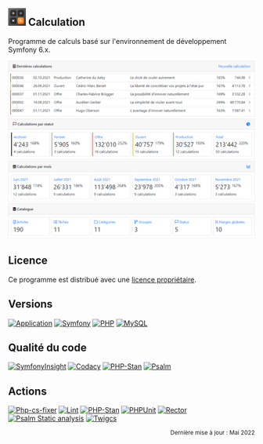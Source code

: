 ![Icon](public/images/icons/android-icon-36x36.png) Calculation
-----------
Programme de calculs basé sur l'environnement de développement Symfony 6.x.

![Screenshot](public/help/images/home.png)

Licence
-------
Ce programme est distribué avec une [licence propriétaire](LICENSE.md).

Versions
--------
[![Application](https://img.shields.io/badge/Application-2.3.0-blue)](https://github.com/laurentmuller/calculation) [![Symfony](https://img.shields.io/badge/Symfony-6.1.2-informational?logo=symfony)](https://symfony.com) [![PHP](https://img.shields.io/badge/PHP-8.1.7-informational?logo=php)](https://www.php.net) [![MySQL](https://img.shields.io/badge/MySQL-5.7.32-informational?logo=mysql)](https://www.mysql.com)

Qualité du code
----------------
[![SymfonyInsight](https://insight.symfony.com/projects/b3a90438-77e0-4811-a8df-7ad782a9b62a/mini.svg)](https://insight.symfony.com/projects/b3a90438-77e0-4811-a8df-7ad782a9b62a) [![Codacy](https://app.codacy.com/project/badge/Grade/47008d380fac4a3ea891c7bd72bddd58)](https://www.codacy.com?utm_source=github.com&amp;utm_medium=referral&amp;utm_content=laurentmuller/calculation&amp;utm_campaign=Badge_Grade) [![PHP-Stan](https://img.shields.io/badge/PHPStan-Level%207-brightgreen.svg?style=flat&logo=php)](https://phpstan.org/blog/find-bugs-in-your-code-without-writing-tests)  [![Psalm](https://img.shields.io/badge/Psalm-Level%201-brightgreen.svg?style=flat)](https://psalm.dev/docs/running_psalm/installation/)

Actions
-------
[![Php-cs-fixer](https://github.com/laurentmuller/calculation/actions/workflows/php-cs-fixer.yaml/badge.svg)](https://github.com/laurentmuller/calculation/actions/workflows/php-cs-fixer.yaml) [![Lint](https://github.com/laurentmuller/calculation/actions/workflows/lint.yaml/badge.svg)](https://github.com/laurentmuller/calculation/actions/workflows/lint.yaml) [![PHP-Stan](https://github.com/laurentmuller/calculation/actions/workflows/php-stan.yaml/badge.svg)](https://github.com/laurentmuller/calculation/actions/workflows/php-stan.yaml) [![PHPUnit](https://github.com/laurentmuller/calculation/actions/workflows/php-unit.yaml/badge.svg)](https://github.com/laurentmuller/calculation/actions/workflows/php-unit.yaml) [![Rector](https://github.com/laurentmuller/calculation/actions/workflows/rector.yaml/badge.svg)](https://github.com/laurentmuller/calculation/actions/workflows/rector.yaml) [![Psalm Static analysis](https://github.com/laurentmuller/calculation/actions/workflows/psalm.yaml/badge.svg)](https://github.com/laurentmuller/calculation/actions/workflows/psalm.yaml) [![Twigcs](https://github.com/laurentmuller/calculation/actions/workflows/twigcs.yaml/badge.svg)](https://github.com/laurentmuller/calculation/actions/workflows/twigcs.yaml)

<p style="text-align:right; font-size: smaller;">Dernière mise à jour : Mai 2022</p>
